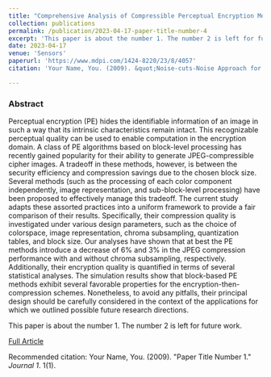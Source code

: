```yaml
---
title: "Comprehensive Analysis of Compressible Perceptual Encryption Methods—Compression and Encryption Perspectives"
collection: publications
permalink: /publication/2023-04-17-paper-title-number-4
excerpt: 'This paper is about the number 1. The number 2 is left for future work.'
date: 2023-04-17
venue: 'Sensors'
paperurl: 'https://www.mdpi.com/1424-8220/23/8/4057'
citation: 'Your Name, You. (2009). &quot;Noise-cuts-Noise Approach for Mitigating the JPEG Distortions in Deep Learning.&quot; <i>Journal 1</i>. 1(1).'

---
```

<h3>Abstract</h3>
<p>Perceptual encryption (PE) hides the identifiable information of an image in such a way that its intrinsic characteristics remain intact.
This recognizable perceptual quality can be used to enable computation in the encryption domain. A class of PE algorithms based 
on block-level processing has recently gained popularity for their ability to generate JPEG-compressible cipher images. 
A tradeoff in these methods, however, is between the security efficiency and compression savings due to the chosen block size. 
Several methods (such as the processing of each color component independently, image representation, and sub-block-level processing) 
have been proposed to effectively manage this tradeoff. The current study adapts these assorted practices into a uniform framework to 
provide a fair comparison of their results. Specifically, their compression quality is investigated under various design parameters, 
such as the choice of colorspace, image representation, chroma subsampling, quantization tables, and block size. Our analyses have 
shown that at best the PE methods introduce a decrease of 6% and 3% in the JPEG compression performance with and without chroma 
subsampling, respectively. Additionally, their encryption quality is quantified in terms of several statistical analyses. 
The simulation results show that block-based PE methods exhibit several favorable properties for the encryption-then-compression schemes. 
Nonetheless, to avoid any pitfalls, their principal design should be carefully considered in the context of the applications for 
which we outlined possible future research directions.</p>

This paper is about the number 1. The number 2 is left for future work.

[Full Article](https://www.mdpi.com/1424-8220/23/8/4057)

Recommended citation: Your Name, You. (2009). "Paper Title Number 1." <i>Journal 1</i>. 1(1).